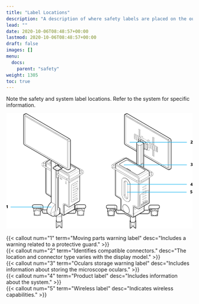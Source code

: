 ```yaml
---
title: "Label Locations"
description: "A description of where safety labels are placed on the outside of the cart and what information they contain"
lead: ""
date: 2020-10-06T08:48:57+00:00
lastmod: 2020-10-06T08:48:57+00:00
draft: false
images: []
menu:
  docs:
    parent: "safety"
weight: 1305
toc: true
---
```


Note the safety and system label locations. Refer to the system for specific information.

![Cart Label Locations](label_locations.svg)

{{< callout num="1" term="Moving parts warning label" desc="Includes a warning related to a protective guard." >}}  
{{< callout num="2" term="Identifies compatible connectors." desc="The location and connector type varies with the display model." >}}  
{{< callout num="3" term="Oculars storage warning label" desc="Includes information about storing the microscope oculars." >}}  
{{< callout num="4" term="Product label" desc="Includes information about the system." >}}  
{{< callout num="5" term="Wireless label" desc="Indicates wireless capabilities." >}}
